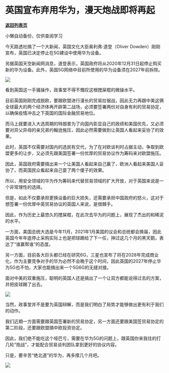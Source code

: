 # 英国宣布弃用华为，漫天炮战即将再起

[**返回列表页**](/gzh/政事堂2019)

小懒自动备份，仅供查阅学习

今天路透社搞了一个大新闻，英国文化大臣奥利弗·道登（Oliver Dowden）刚刚宣布，英国已决定停止在5G建设中使用华为设备。

  

另据英国天空新闻网消息，道登表示，英国政府将从2020年12月31日起停止购买新的华为设备。此外，英国5G网络中目前所使用的华为设备须在2027年前拆除。

  

![](https://mmbiz.qpic.cn/mmbiz_png/rxhS23yu8cNyHCIFZeoVhfhGBx4yqiaXPLpHcRvib9bH8YV2wxdV80B6ialjcBTAFlVYIeBbdY44lcjibh8EHjFyFA/640?wx_fmt=png)

  

看到英国这一手骚操作，政事堂不得不慨叹这根搅屎棍的微操水平。

  

目前英国刚刚完成脱欧，要跟欧盟进行漫长的贸易拉锯战，因此无力再跟中美这俩全球最大的两个经济体再开辟第二战场，必须要签署两份对自身有利的贸易协定，以确保疫情冲击之下英国的国际金融贸易地位。  

  

而马上就要进入大选周期的特朗普为了向国内彰显自己的政绩和美国优先，又必须要对异父异母的亲兄弟约翰逊施压，因此必然需要做到让英国人看起来妥协了的效果。

  

此时，英国不仅需要对国内的选民有交代，为了在对欧谈判时占据主动，争取到欧盟更多的让步，又必须先跟美国签署一份优厚的贸易协议作为筹码来对欧盟施压。  

  

因此，英国政府需要搞出来一个让美国人看起来自己赢了，欧洲人看起来美国人妥协了，而英国民众看起来自己耍了两个傻子的效果。  

  

所以，用安全领域的华为作为筹码来代替贸易领域的扩大开放，对于英国来说是一个非常理性的选择。  

  

但是，如此不仅要承担更换设备的巨大损失，还需要承担中国政府的怒火，这对于想签署一份优厚中英贸易协议的英国人来说，是很棘手。

  

因此，作为历史上最悠久的搅屎棍，在此次去华为的问题上，展现了杰出的和稀泥的水平。  

  

一方面，美国总统大选是今年11月，2021年1月美国的议会和总统都会换届，因此英国今年年底停止采购实际上也是把球踢给了下一任，抻过这几个月的黑天鹅，表达了“谁赢帮谁”的态度。

  

另一方面，目前各大巨头都已经在研究6G，三星也宣布了将在2028年完成商业化，作为主要竞争对手的华为必然不会晚于这个时间，因此英国的2027年停止华为5G也不怕，大家也能搞出来一个5G6G的无缝对接。

  

面对中美的双重施压，聪明的英国人还是搞出了一个让双方都能说得过去的方案，并把皮球踢了出去。

  

![](https://mmbiz.qpic.cn/mmbiz_jpg/rxhS23yu8cNyHCIFZeoVhfhGBx4yqiaXPTN1gicM6IMT10KIesjpLQLedyNyxqJJUDib0WFyNmUNsCKVlBpxL5vug/640?wx_fmt=jpeg)

  

当然，政事堂并不是要为英国辩解，而是我们明白了局势才能够做出更有利于我们的动作。

  

我们近期一方面需要跟英国签署新的贸易协定，另一方面还要跟美国签贸易协定的第二阶段，还要跟欧盟搞中欧投资协定。

  

因此，我们绝不能吃这个哑巴亏，需要在华为5G的问题上，跟英国你来我往的打几轮“炮战”，才能配合贸易谈判团队拿到更好的协议内容。

  

只是，要辛苦“绝北道”的华为，再多撑几个月吧。

  

![](https://mmbiz.qpic.cn/mmbiz_jpg/rxhS23yu8cPp0iaKAfe0ZsWfgGcY72o9Nror8TicrtnlDsqzY7y4Kum4fM3X0FMEGlbvm9HvZUiaETSnLt4DHNLbQ/640?wx_fmt=jpeg)

